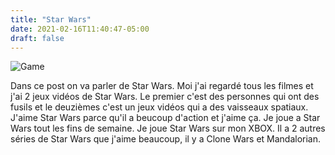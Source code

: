 ```yaml
---
title: "Star Wars"
date: 2021-02-16T11:40:47-05:00
draft: false
---
```


![Game](/images/posts/old_day.png)

Dans ce post on va parler de Star Wars. Moi j'ai regardé tous les filmes et j'ai 2 jeux vidéos de Star Wars. Le premier c'est des personnes qui ont des fusils et le deuzièmes c'est un jeux vidéos qui a des vaisseaux spatiaux. J'aime Star Wars parce qu'il a beucoup d'action et j'aime ça. Je joue a Star Wars tout les fins de semaine. Je joue Star Wars sur mon XBOX. Il a 2 autres séries de Star Wars que j'aime beaucoup, il y a Clone Wars et Mandalorian.